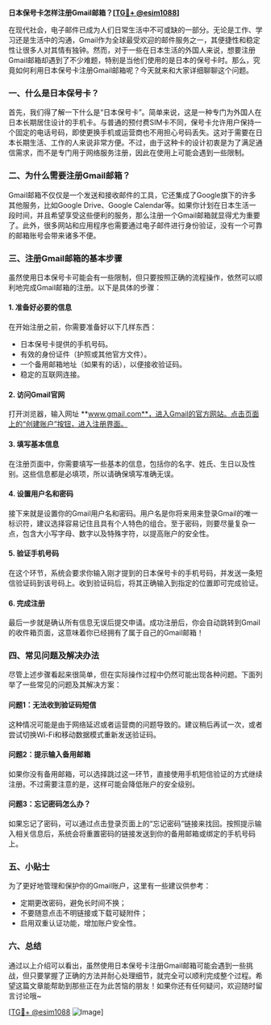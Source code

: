 **日本保号卡怎样注册Gmail邮箱？[[TG💪+ @esim1088](https://t.me/s/esim1088)]**

在现代社会，电子邮件已成为人们日常生活中不可或缺的一部分。无论是工作、学习还是生活中的沟通，Gmail作为全球最受欢迎的邮件服务之一，其便捷性和稳定性让很多人对其情有独钟。然而，对于一些在日本生活的外国人来说，想要注册Gmail邮箱却遇到了不少难题，特别是当他们使用的是日本的保号卡时。那么，究竟如何利用日本保号卡注册Gmail邮箱呢？今天就来和大家详细聊聊这个问题。

### 一、什么是日本保号卡？

首先，我们得了解一下什么是“日本保号卡”。简单来说，这是一种专门为外国人在日本长期居住设计的手机卡。与普通的预付费SIM卡不同，保号卡允许用户保持一个固定的电话号码，即使更换手机或运营商也不用担心号码丢失。这对于需要在日本长期生活、工作的人来说非常方便。不过，由于这种卡的设计初衷是为了满足通信需求，而不是专门用于网络服务注册，因此在使用上可能会遇到一些限制。

### 二、为什么需要注册Gmail邮箱？

Gmail邮箱不仅仅是一个发送和接收邮件的工具，它还集成了Google旗下的许多其他服务，比如Google Drive、Google Calendar等。如果你计划在日本生活一段时间，并且希望享受这些便利的服务，那么注册一个Gmail邮箱就显得尤为重要了。此外，很多网站和应用程序也需要通过电子邮件进行身份验证，没有一个可靠的邮箱账号会带来诸多不便。

### 三、注册Gmail邮箱的基本步骤

虽然使用日本保号卡可能会有一些限制，但只要按照正确的流程操作，依然可以顺利地完成Gmail邮箱的注册。以下是具体的步骤：

#### 1. 准备好必要的信息

在开始注册之前，你需要准备好以下几样东西：
- 日本保号卡提供的手机号码。
- 有效的身份证件（护照或其他官方文件）。
- 一个备用邮箱地址（如果有的话），以便接收验证码。
- 稳定的互联网连接。

#### 2. 访问Gmail官网

打开浏览器，输入网址 **www.gmail.com**，进入Gmail的官方网站。点击页面上的“创建账户”按钮，进入注册界面。

#### 3. 填写基本信息

在注册页面中，你需要填写一些基本的信息，包括你的名字、姓氏、生日以及性别。这些信息都是必填项，所以请确保填写准确无误。

#### 4. 设置用户名和密码

接下来就是设置你的Gmail用户名和密码。用户名是你将来用来登录Gmail的唯一标识符，建议选择容易记住且具有个人特色的组合。至于密码，则要尽量复杂一点，包含大小写字母、数字以及特殊字符，以提高账户的安全性。

#### 5. 验证手机号码

在这个环节，系统会要求你输入刚才提到的日本保号卡的手机号码，并发送一条短信验证码到该号码上。收到验证码后，将其正确输入到指定的位置即可完成验证。

#### 6. 完成注册

最后一步就是确认所有信息无误后提交申请。成功注册后，你会自动跳转到Gmail的收件箱页面，这意味着你已经拥有了属于自己的Gmail邮箱！

### 四、常见问题及解决办法

尽管上述步骤看起来很简单，但在实际操作过程中仍然可能出现各种问题。下面列举了一些常见的问题及其解决方案：

#### 问题1：无法收到验证码短信

这种情况可能是由于网络延迟或者运营商的问题导致的。建议稍后再试一次，或者尝试切换Wi-Fi和移动数据模式重新发送验证码。

#### 问题2：提示输入备用邮箱

如果你没有备用邮箱，可以选择跳过这一环节，直接使用手机短信验证的方式继续注册。不过需要注意的是，这样可能会降低账户的安全级别。

#### 问题3：忘记密码怎么办？

如果忘记了密码，可以通过点击登录页面上的“忘记密码”链接来找回。按照提示输入相关信息后，系统会将重置密码的链接发送到你的备用邮箱或绑定的手机号码上。

### 五、小贴士

为了更好地管理和保护你的Gmail账户，这里有一些建议供参考：
- 定期更改密码，避免长时间不换；
- 不要随意点击不明链接或下载可疑附件；
- 启用双重认证功能，增加账户安全性。

### 六、总结

通过以上介绍可以看出，虽然使用日本保号卡注册Gmail邮箱可能会遇到一些挑战，但只要掌握了正确的方法并耐心处理细节，就完全可以顺利完成整个过程。希望这篇文章能帮助到那些正在为此苦恼的朋友！如果你还有任何疑问，欢迎随时留言讨论哦~

[[TG💪+ @esim1088](https://t.me/s/esim1088) ![Image](https://i.postimg.cc/4NQfJmqS/Snipaste-2025-05-13-00-14-12.png)]